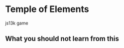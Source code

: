 Temple of Elements
==================

js13k game


What you should not learn from this
-----------------------------------
